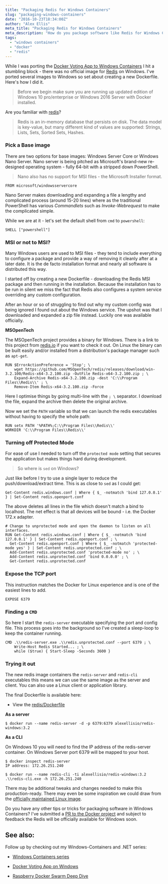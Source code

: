 ```yaml
---
title: "Packaging Redis for Windows Containers"
slug: "packaging-windows-containers"
date: "2016-10-23T18:34:00Z"
author: "Alex Ellis"
meta_title: "Packaging Redis for Windows Containers"
meta_description: "How do you package software like Redis for Windows Containers on Docker? Here is a step-by-step process leading to a Windows Server Image."
tags:
  - "windows containers"
  - "docker"
  - "redis"
---
```


While I was porting the [Docker Voting App to Windows Containers](http://blog.alexellis.io/docker-does-sql2016-aspnet/) I hit a stumbling block - there was no official image for [Redis](http://redis.io/) on Windows. I've ported several images to Windows so set about creating a new Dockerfile. Here's how I did it.

> Before we begin make sure you are running up updated edition of Windows 10 pro/enterprise or Windows 2016 Server with Docker installed.

Are you familiar with [redis](https://github.com/MSOpenTech/redis)?

> Redis is an in-memory database that persists on disk. The data model is key-value, but many different kind of values are supported: Strings, Lists, Sets, Sorted Sets, Hashes.

### Pick a Base image

There are two options for base images: Windows Server Core or Windows Nano Server. Nano server is being pitched as Microsoft's brand-new re-designed operating system - fully 64-bit with a stripped down PowerShell. 

> Nano also has no support for MSI files - the Microsoft Installer format.

```
FROM microsoft/windowsservercore
```

Nano Server makes downloading and expanding a file a lengthy and complicated process (around 15-20 lines) where as the traditional PowerShell has various *Commandlets* such as *Invoke-Webrequest* to make the complicated simple.

While we are at it - let's set the default shell from `cmd` to `powershell`:

```
SHELL ["powershell"]
```

### MSI or not to MSI?

Many Windows users are used to MSI files - they tend to include everything to configure a package and provide a way of removing it cleanly after at a later date. It is the de facto installation format and nearly all software is distributed this way.

I started off by creating a new Dockerfile - downloading the Redis MSI package and then running in the installation. Because the installation has to be run in silent we miss the fact that Redis also configures a system service overriding any custom configuration.

After an hour or so of struggling to find out why my custom config was being ignored I found out about the Windows service. The upshot was that I downloaded and expanded a zip file instead. Luckily one was available officially.

**MSOpenTech**

The MSOpenTech project provides a binary for Windows. There is a link to this project from [redis.io](https://github.com/MSOpenTech/redis) if you want to check it out. On Linux the binary can be built easily and/or installed from a distribution's package manager such as `apt-get`.

```
RUN $ErrorActionPreference = 'Stop'; \
    wget https://github.com/MSOpenTech/redis/releases/download/win-3.2.100/Redis-x64-3.2.100.zip -OutFile Redis-x64-3.2.100.zip ; \
    Expand-Archive Redis-x64-3.2.100.zip -dest 'C:\\Program Files\\Redis\\' ; \
    Remove-Item Redis-x64-3.2.100.zip -Force
```

Here I optimise things by going multi-line with the `; \` separator. I download the file, expand the archive then delete the original archive.

Now we set the `PATH` variable so that we can launch the redis executables without having to specify the whole path:

```
RUN setx PATH '%PATH%;C:\\Program Files\\Redis\\'
WORKDIR 'C:\\Program Files\\Redis\\'
```

### Turning off Protected Mode

For ease of use I needed to turn off the `protected mode` setting that secures the application but makes things hard during development.

> So where is `sed` on Windows?

Just like before I try to use a single layer to reduce the push/download/extract time. This is as close to `sed` as I could get:

```
Get-Content redis.windows.conf | Where { $_ -notmatch 'bind 127.0.0.1' } | Set-Content redis.openport.conf 
```

The above deletes all lines in the file which doesn't match a bind to localhost. The net effect is that all devices will be bound - i.e. the Docker 172.x adapter.

```
# Change to unprotected mode and open the daemon to listen on all interfaces.
RUN Get-Content redis.windows.conf | Where { $_ -notmatch 'bind 127.0.0.1' } | Set-Content redis.openport.conf ; \
  Get-Content redis.openport.conf | Where { $_ -notmatch 'protected-mode yes' } | Set-Content redis.unprotected.conf ; \
  Add-Content redis.unprotected.conf 'protected-mode no' ; \
  Add-Content redis.unprotected.conf 'bind 0.0.0.0' ; \
  Get-Content redis.unprotected.conf
```

### Expose the TCP port

This instruction matches the Docker for Linux experience and is one of the easiest lines to add.

```
EXPOSE 6379
```

### Finding a `CMD`

So here I start the `redis-server` executable specifying the port and config file. This process goes into the background so I've created a sleep-loop to keep the container running.

```
CMD .\\redis-server.exe .\\redis.unprotected.conf --port 6379 ; \
    Write-Host Redis Started... ; \
    while ($true) { Start-Sleep -Seconds 3600 }
```

### Trying it out

The new redis image containers the `redis-server` and `redis-cli` executables this means we can use the same image as the server and client. You can also use a Linux client or application library.

The final Dockerfile is available here:

* View the [redis/Dockerfile](https://github.com/alexellis/aspnet-voteservice/blob/master/images/redis/Dockerfile)

**As a server**

```shell
$ docker run --name redis-server -d -p 6379:6379 alexellisio/redis-windows:3.2
```

**As a CLI**

On Windows 10 you will need to find the IP address of the redis-server container. On Windows Server port 6379 will be mapped to your host.

```shell
$ docker inspect redis-server
IP address: 172.26.251.240

$ docker run --name redis-cli -ti alexellisio/redis-windows:3.2 .\\redis-cli.exe -h 172.26.251.240
```


There may be additional tweaks and changes needed to make this production-ready. There may even be some inspiration we could draw from the [officially maintained Linux image](https://github.com/docker-library/redis/blob/master/3.2/alpine/Dockerfile).

Do you have any other tips or tricks for packaging software in Windows Containers? I've submitted a [PR to the Docker project](https://github.com/docker-library/redis/pull/78) and subject to feedback the Redis will be officially available for Windows soon. 

## See also:

Follow up by checking out my Windows-Containers and .NET series:

* [Windows Containers series](http://blog.alexellis.io/tag/windows/)

* [Docker Voting App on Windows](https://www.youtube.com/watch?v=6ULh5RWTKz0)

* [Raspberry Docker Swarm Deep Dive](https://www.youtube.com/watch?v=9m352pAoaow)